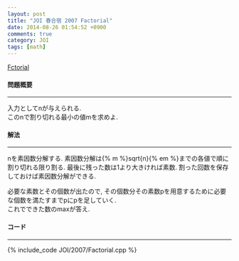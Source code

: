 ```yaml
---
layout: post
title: "JOI 春合宿 2007 Factorial"
date: 2014-08-26 01:54:52 +0900
comments: true
category: JOI
tags: [math]
---
```


[Fctorial](http://joisc2007.contest.atcoder.jp/tasks/joisc2007_factor)

#### 問題概要

****

入力としてnが与えられる.  
このnで割り切れる最小の値mを求めよ.

#### 解法

****

nを素因数分解する. 素因数分解は{% m %}sqrt{n}{% em %}までの各値で順に割り切れる限り割る. 最後に残った数は1より大きければ素数. 割った回数を保存しておけば素因数分解ができる.  
  
必要な素数とその個数が出たので, その個数分その素数pを用意するために必要な個数を満たすまでpにpを足していく.  
これでできた数のmaxが答え.

#### コード

****

{% include_code JOI/2007/Factorial.cpp %}
